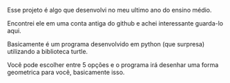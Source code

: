 Esse projeto é algo que desenvolvi no meu ultimo ano do ensino médio.

Encontrei ele em uma conta antiga do github e achei interessante guarda-lo aqui.

Basicamente é um programa desenvolvido em python (que surpresa) utilizando a biblioteca turtle.

Você pode escolher entre 5 opções e o programa irá desenhar uma forma geometrica para você, basicamente isso.
